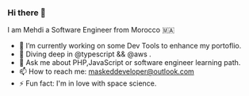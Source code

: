 ### Hi there 👋
I am Mehdi a Software Engineer from Morocco 🇲🇦

- 🔭 I’m currently working on some Dev Tools to enhance my portoflio.
- 🌱 Diving deep in @typescript && @aws .
- 💬 Ask me about PHP,JavaScript or software engineer learning path.
- 📫 How to reach me: maskeddeveloper@outlook.com
- ⚡ Fun fact: I'm in love with space science.
